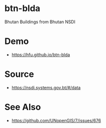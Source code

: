 # btn-blda
Bhutan Buildings from Bhutan NSDI

# Demo
- https://hfu.github.io/btn-blda

# Source
- https://nsdi.systems.gov.bt/#/data

# See Also
- https://github.com/UNopenGIS/7/issues/676

